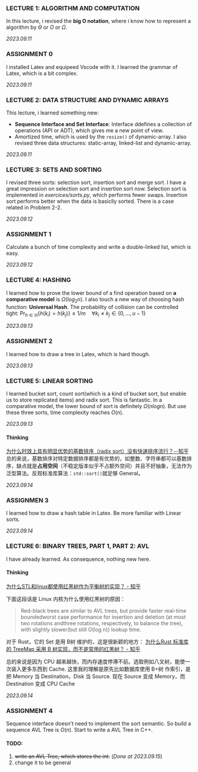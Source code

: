 ### LECTURE 1: ALGORITHM AND COMPUTATION
In this lecture, i revised the **big O notation**, where i know how to represent a algorithm by $\Theta$ or 
$O$ or $\Omega$.

*2023.09.11*

### ASSIGNMENT 0
I installed Latex and equipeed Vscode with it. I learned the grammar of Latex, which is a bit complex.

*2023.09.11*

### LECTURE 2: DATA STRUCTURE AND DYNAMIC ARRAYS
This lecture, i learned something new: 
- **Sequence Interface and Set Interface**: Interface ddefines a collection of operations (API or ADT), which gives me a new point of view.
- Amortized time, which is used by the `resize()` of dynamic-array.
I also revised three data structures: static-array, linked-list and dynamic-array.

*2023.09.11*

### LECTURE 3: SETS AND SORTING
I revised three sorts: selection sort, insertion sort and merge sort. I have a great impression on selection
sort and insertion sort now. Selection sort is implemented in *exercices/sorts.py*, which performs fewer swaps.
Insertion sort performs better when the data is basiclly sorted. There is a case related in Problem 2-2.

*2023.09.12*

### ASSIGNMENT 1
Calculate a bunch of time complexity and write a double-linked list, which is easy.

*2023.09.12*

### LECTURE 4:  HASHING
I learned how to prove the lower bound of a find operation based on **a comparative model** is $\Omega(log_2n)$.
I also touch a new way of choosing hash function: **Universal Hash**. The probability of collision can be 
controlled tight: $\mathop{Pr}_{h\in \mathbb{H}}\{h(k_i)=h(k_j)\}\le 1/m\quad \forall k_i\ne k_j\in \{0,...,u-1\}$

*2023.09.13*

### ASSIGNMENT 2
I learned how to draw a tree in Latex, which is hard though.

*2023.09.13*

### LECTURE 5: LINEAR SORTING
I learned bucket sort, count sort(which is a kind of bucket sort, but enable us to store replicated items) and
radix sort. This is fantastic. In a comparative model, the lower bound of sort is definitely $\Omega(nlogn)$.
But use these three sorts, time complexity reaches $O(n)$.

*2023.09.13*

#### Thinking
[为什么时效上具有明显优势的基数排序（radix sort）没有快速排序流行？--知乎](https://www.zhihu.com/question/27064078)
总的来说，基数排序对特定数据排序都是有优势的，如整数、字符串都可以基数排序，缺点就是**占用空间**（不稳定版本似乎不占额外空间）并且不好抽象，无法作为泛型算法。反观标准库算法：`std::sort()`就足够 General。

*2023.09.14*

### ASSIGNMEN 3
I learned how to draw a hash table in Latex. Be more familiar with Linear sorts.

*2023.09.14*

### LECTURE 6: BINARY TREES, PART 1, PART 2: AVL
I have already learned. As consequence, nothing new here.

#### Thinking
[为什么STL和linux都使用红黑树作为平衡树的实现？ - 知乎](https://www.zhihu.com/question/20545708)

下面这段话是 Linux 内核为什么使用红黑树的原因：
> Red-black trees are similar to AVL trees, but provide faster real-time boundedworst case performance for insertion and deletion (at most two rotations andthree rotations, respectively, to balance the tree), with slightly slower(but still O(log n)) lookup time.

对于 Rust，它的 Set 是用 B树 维护的，这是很新颖的地方：
[为什么Rust 标准库的 TreeMap 采用 B 树实现，而不是常用的红黑树？ - 知乎](https://www.zhihu.com/question/516912481)

总的来说是因为 CPU 越来越快，而内存速度停滞不前。选取例如八叉树，能使一次装入更多东西到 Cache.
这里我的理解是原先比如数据库使用 B+树 作索引，是把 Memory 当 Destination，Disk 当 Source. 现在 Source 变成 Memory，而 Destination 变成 CPU Cache 

*2023.09.14*

### ASSIGNMENT 4
Sequence interface doesn't need to implement the sort semantic. So build a sequence AVL Tree is $O(n)$. Start to write a AVL Tree in C++.

#### TODO:
1. ~~write an AVL Tree, which stores the int.~~ (*Done at 2023.09.15*)
2. change it to be general

